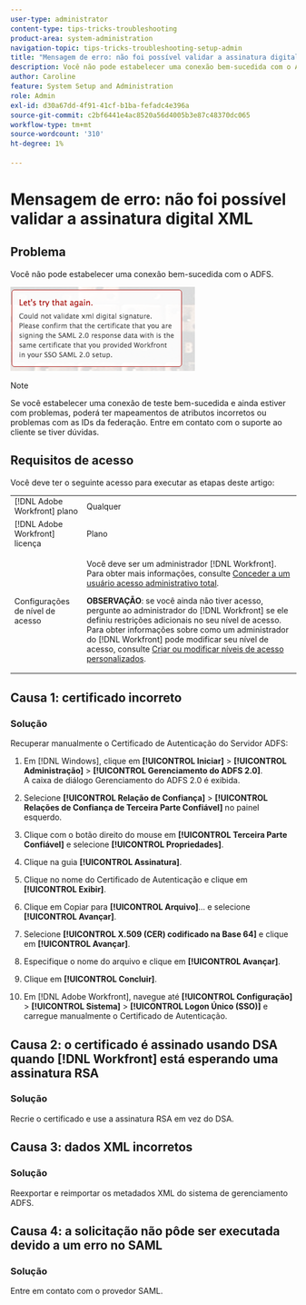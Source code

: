 ```yaml
---
user-type: administrator
content-type: tips-tricks-troubleshooting
product-area: system-administration
navigation-topic: tips-tricks-troubleshooting-setup-admin
title: "Mensagem de erro: não foi possível validar a assinatura digital XML"
description: Você não pode estabelecer uma conexão bem-sucedida com o ADFS.
author: Caroline
feature: System Setup and Administration
role: Admin
exl-id: d30a67dd-4f91-41cf-b1ba-fefadc4e396a
source-git-commit: c2bf6441e4ac8520a56d4005b3e87c48370dc065
workflow-type: tm+mt
source-wordcount: '310'
ht-degree: 1%

---
```


# Mensagem de erro: não foi possível validar a assinatura digital XML

## Problema

Você não pode estabelecer uma conexão bem-sucedida com o ADFS.

![mensagem_de_erro.png](assets/error-message.png)

>[!NOTE]
>
>Se você estabelecer uma conexão de teste bem-sucedida e ainda estiver com problemas, poderá ter mapeamentos de atributos incorretos ou problemas com as IDs da federação. Entre em contato com o suporte ao cliente se tiver dúvidas.

## Requisitos de acesso

Você deve ter o seguinte acesso para executar as etapas deste artigo:

<table style="table-layout:auto"> 
 <col> 
 <col> 
 <tbody> 
  <tr> 
   <td role="rowheader">[!DNL Adobe Workfront] plano</td> 
   <td>Qualquer</td> 
  </tr> 
  <tr> 
   <td role="rowheader">[!DNL Adobe Workfront] licença</td> 
   <td>Plano</td> 
  </tr> 
  <tr> 
   <td role="rowheader">Configurações de nível de acesso</td> 
   <td> <p>Você deve ser um administrador [!DNL Workfront]. Para obter mais informações, consulte <a href="../../administration-and-setup/add-users/configure-and-grant-access/grant-a-user-full-administrative-access.md" class="MCXref xref">Conceder a um usuário acesso administrativo total</a>.</p> <p><b>OBSERVAÇÃO</b>: se você ainda não tiver acesso, pergunte ao administrador do [!DNL Workfront] se ele definiu restrições adicionais no seu nível de acesso. Para obter informações sobre como um administrador do [!DNL Workfront] pode modificar seu nível de acesso, consulte <a href="../../administration-and-setup/add-users/configure-and-grant-access/create-modify-access-levels.md" class="MCXref xref">Criar ou modificar níveis de acesso personalizados</a>.</p> </td> 
  </tr> 
 </tbody> 
</table>

## Causa 1: certificado incorreto

### Solução

Recuperar manualmente o Certificado de Autenticação do Servidor ADFS:

1. Em [!DNL Windows], clique em **[!UICONTROL Iniciar]** > **[!UICONTROL Administração]** > **[!UICONTROL Gerenciamento do ADFS 2.0]**.\
   A caixa de diálogo Gerenciamento do ADFS 2.0 é exibida.

1. Selecione **[!UICONTROL Relação de Confiança]** > **[!UICONTROL Relações de Confiança de Terceira Parte Confiável]** no painel esquerdo.

1. Clique com o botão direito do mouse em **[!UICONTROL Terceira Parte Confiável]** e selecione **[!UICONTROL Propriedades]**.

1. Clique na guia **[!UICONTROL Assinatura]**.
1. Clique no nome do Certificado de Autenticação e clique em **[!UICONTROL Exibir]**.
1. Clique em Copiar para **[!UICONTROL Arquivo]**... e selecione **[!UICONTROL Avançar]**.

1. Selecione **[!UICONTROL X.509 (CER) codificado na Base 64]** e clique em **[!UICONTROL Avançar]**.

1. Especifique o nome do arquivo e clique em **[!UICONTROL Avançar]**.
1. Clique em **[!UICONTROL Concluir]**.
1. Em [!DNL Adobe Workfront], navegue até **[!UICONTROL Configuração]** > **[!UICONTROL Sistema]** > **[!UICONTROL Logon Único (SSO)]** e carregue manualmente o Certificado de Autenticação.

## Causa 2: o certificado é assinado usando DSA quando [!DNL Workfront] está esperando uma assinatura RSA

### Solução

Recrie o certificado e use a assinatura RSA em vez do DSA.

## Causa 3: dados XML incorretos

### Solução

Reexportar e reimportar os metadados XML do sistema de gerenciamento ADFS.

## Causa 4: a solicitação não pôde ser executada devido a um erro no SAML

### Solução

Entre em contato com o provedor SAML.
